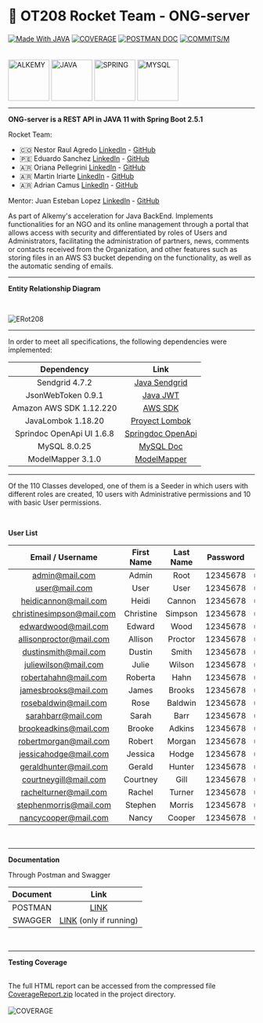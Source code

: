 # 🚀 OT208 Rocket Team - ONG-server 
<div style="display: inline_block">
  <a href="https://github.com/topics/java" target="_blank"><img align="center" alt="Made With JAVA"  src="https://img.shields.io/badge/Made%20With-Java-blue"></a>
  <a href="#coverage"><img align="center" alt="COVERAGE"  src="https://s3.amazonaws.com/assets.coveralls.io/badges/coveralls_100.svg"></a>
  <a href="https://documenter.getpostman.com/view/21639215/UzBsHj42" target="_blank"><img align="center" alt="POSTMAN DOC"  src="https://img.shields.io/badge/Postman-ApiDoc-orange"></a>
  <a href="https://github.com/alkemyTech/OT208-server/graphs/contributors" target="_blank"><img align="center" alt="COMMITS/M"  src="https://img.shields.io/github/commit-activity/m/alkemyTech/OT208-server"></a>
</div>
<div style="display: inline_block"><br><br>
  <a href="https://github.com/alkemyTech" target="_blank"><img align="center" alt="ALKEMY" height="84" width="84" src="https://user-images.githubusercontent.com/85143329/175833035-20a3a828-2bb5-4919-88b9-d90efdd36074.png"></a>
  <a href="https://github.com/topics/java" target="_blank"><img align="center" alt="JAVA" height="84" width="84" src="https://cdn.jsdelivr.net/gh/devicons/devicon/icons/java/java-original.svg"></a>
  <a href="https://github.com/topics/spring-boot" target="_blank"><img align="center" alt="SPRING" height="84" width="84" src="https://cdn.jsdelivr.net/gh/devicons/devicon/icons/spring/spring-original.svg"></a>
  <a href="https://github.com/topics/mysql" target="_blank"><img align="center" alt="MYSQL" height="84" width="84" src="https://cdn.jsdelivr.net/gh/devicons/devicon/icons/mysql/mysql-original.svg"></a>
</div>


----

**ONG-server is a REST API in JAVA 11 with Spring Boot 2.5.1**

Rocket Team:
* :colombia: Nestor Raul Agredo  [LinkedIn](https://www.linkedin.com/in/nestor-raul-agredo-llanten/ ) - [GitHub](https://github.com/nestoragredollanten)
* :peru: Eduardo Sanchez [LinkedIn](https://www.linkedin.com/in/eduardo-sanchez-038086232/ ) - [GitHub](https://github.com/EdwardDavys)
* :argentina: Oriana Pellegrini [LinkedIn](https://www.linkedin.com/in/oriana-pellegrini/ ) - [GitHub](https://github.com/Oriana10)
* :argentina: Martin Iriarte [LinkedIn](https://www.linkedin.com/in/martin-iriarte/ ) - [GitHub](https://github.com/MartinIriarte89)
* :argentina: Adrian Camus [LinkedIn](https://www.linkedin.com/in/acamus79/ ) - [GitHub](https://github.com/acamus79)

Mentor: Juan Esteban Lopez [LinkedIn](https://www.linkedin.com/in/juan-esteban-lopez-8bb677b/ ) - [GitHub](https://github.com/juan1977lopez)

As part of Alkemy's acceleration for Java BackEnd. Implements functionalities for an NGO and its online management through a portal that allows access with security and differentiated by roles of Users and Administrators, facilitating the administration of partners, news, comments or contacts received from the Organization, and other features such as storing files in an AWS S3 bucket depending on the functionality, as well as the automatic sending of emails.


-----

**Entity Relationship Diagram**

<br>

![ERot208](https://user-images.githubusercontent.com/85143329/175832651-337fb842-e15b-4476-b2b4-1cfa9957d663.png)

-----

In order to meet all specifications, the following dependencies were implemented:


|       Dependency        |      Link   |
|:-----------------------:|:-----------:|
|Sendgrid 4.7.2           |<a href="https://github.com/sendgrid/sendgrid-java" target="_blank">Java Sendgrid</a>|
|JsonWebToken 0.9.1       |<a href="https://github.com/auth0/java-jwt" target="_blank">Java JWT</a>|
|Amazon AWS SDK 1.12.220  |<a href="https://github.com/aws/aws-sdk-java" target="_blank">AWS SDK</a>|
|JavaLombok 1.18.20       |<a href="https://github.com/projectlombok/lombok" target="_blank">Proyect Lombok</a>|
|Sprindoc OpenApi UI 1.6.8|<a href="https://github.com/springdoc/springdoc-openapi" target="_blank">Springdoc OpenApi</a>|
|MySQL 8.0.25             |<a href="https://dev.mysql.com/doc/" target="_blank">MySQL Doc</a>|
|ModelMapper 3.1.0        |<a href="https://github.com/modelmapper/modelmapper" target="_blank">ModelMapper</a>|


-----

Of the 110 Classes developed, one of them is a Seeder in which users with different roles are created, 10 users with Administrative permissions and 10 with basic User permissions. 

<br>

**User List**

|   Email / Username   | First Name |	Last Name |	Password |	Photo |	Role  |
|:--------------------:|:----------:|:---------:|:--------:|:------:|:-----:|
|admin@mail.com        | Admin      | Root      | 12345678 |user.png|ADMIN  |
|user@mail.com         | User       | User      | 12345678 |user.png|USER   |
|heidicannon@mail.com  | Heidi      | Cannon    | 12345678 |user.png|ADMIN  |
|christinesimpson@mail.com|Christine|Simpson    | 12345678 |user.png|USER   |
|edwardwood@mail.com   | Edward     | Wood      | 12345678 |user.png|ADMIN  |
|allisonproctor@mail.com| Allison   | Proctor   | 12345678 |user.png|USER   |
|dustinsmith@mail.com  | Dustin     | Smith     | 12345678 |user.png|ADMIN  |
|juliewilson@mail.com  | Julie      | Wilson    | 12345678 |user.png|USER   |
|robertahahn@mail.com  | Roberta    | Hahn      | 12345678 |user.png|ADMIN  |
|jamesbrooks@mail.com  | James      | Brooks    | 12345678 |user.png|USER   |
|rosebaldwin@mail.com  | Rose       | Baldwin   | 12345678 |user.png|ADMIN  |
| sarahbarr@mail.com   | Sarah      | Barr      | 12345678 |user.png|USER   |
|brookeadkins@mail.com | Brooke     | Adkins    | 12345678 |user.png|ADMIN  |
|robertmorgan@mail.com | Robert     | Morgan    | 12345678 |user.png|USER   |
|jessicahodge@mail.com | Jessica    | Hodge     | 12345678 |user.png|ADMIN  |
|geraldhunter@mail.com | Gerald     | Hunter    | 12345678 |user.png|USER   |
|courtneygill@mail.com | Courtney   | Gill      | 12345678 |user.png|ADMIN  |
|rachelturner@mail.com | Rachel     | Turner    | 12345678 |user.png|USER   |
|stephenmorris@mail.com| Stephen    | Morris    | 12345678 |user.png|ADMIN  |
|nancycooper@mail.com  | Nancy      | Cooper    | 12345678 |user.png|USER   |

<br>

-----

**Documentation**

Through Postman and Swagger

|       Document        |      Link   |
|:-----------------------:|:-----------:|
| POSTMAN |<a href="https://documenter.getpostman.com/view/21639215/UzBsHj42" target="_blank">LINK</a>|
| SWAGGER |<a href="http://localhost:8080/api/swagger-ui/index.html" target="_blank">LINK</a> (only if running)|

<br>

-----

**Testing Coverage**

<div id="coverage">
  <br>
  <div>The full HTML report can be accessed from the compressed file <a href="https://github.com/alkemyTech/OT208-server/raw/main/CoverageReport.zip" target="_blank">CoverageReport.zip</a> located in the project directory.</div>
  <br>
  
  <img align="center" alt="COVERAGE" src="https://user-images.githubusercontent.com/85143329/176202236-2d970474-17e3-40d7-82e4-03743f36e5fc.png">
</div>





